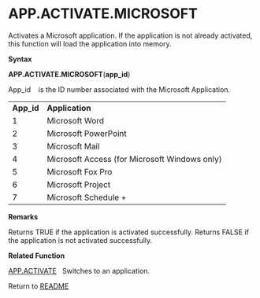 # APP.ACTIVATE.MICROSOFT

Activates a Microsoft application. If the application is not already
activated, this function will load the application into memory.

**Syntax**

**APP.ACTIVATE.MICROSOFT**(**app\_id**)

App\_id&nbsp;&nbsp;&nbsp;&nbsp;is the ID number associated with the
Microsoft Application.

|             |                                               |
| ----------- | --------------------------------------------- |
| **App\_id** | **Application**                               |
| 1           | Microsoft Word                                |
| 2           | Microsoft PowerPoint                          |
| 3           | Microsoft Mail                                |
| 4           | Microsoft Access (for Microsoft Windows only) |
| 5           | Microsoft Fox Pro                             |
| 6           | Microsoft Project                             |
| 7           | Microsoft Schedule +                          |

**Remarks**

Returns TRUE if the application is activated successfully. Returns FALSE
if the application is not activated successfully.

**Related Function**

[APP.ACTIVATE](APP.ACTIVATE.md)&nbsp;&nbsp;&nbsp;Switches to an application.



Return to [README](README.md#A)


